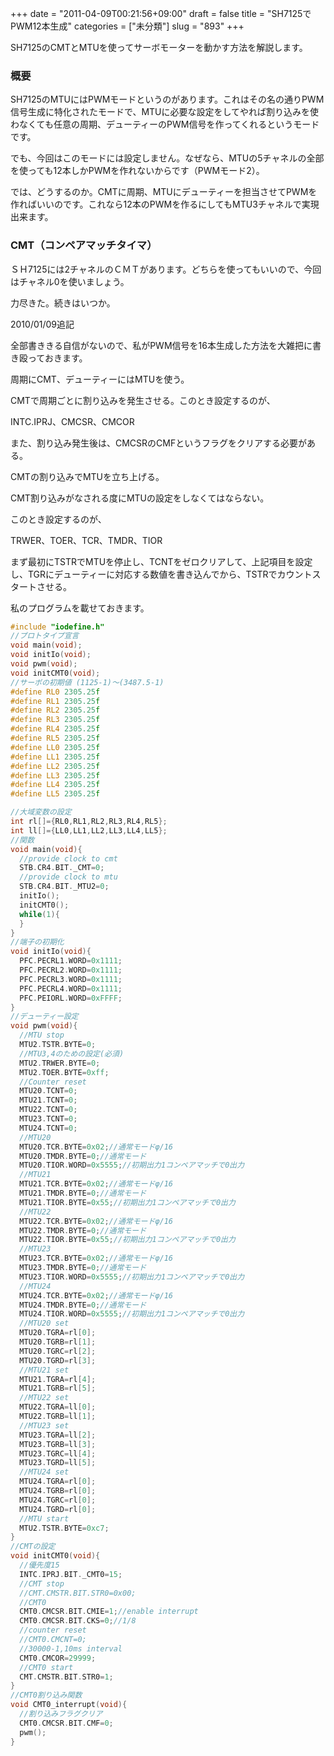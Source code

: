 +++
date = "2011-04-09T00:21:56+09:00"
draft = false
title = "SH7125でPWM12本生成"
categories = ["未分類"]
slug = "893"
+++

SH7125のCMTとMTUを使ってサーボモーターを動かす方法を解説します。

<h3>概要</h3>

SH7125のMTUにはPWMモードというのがあります。これはその名の通りPWM信号生成に特化されたモードで、MTUに必要な設定をしてやれば割り込みを使わなくても任意の周期、デューティーのPWM信号を作ってくれるというモードです。

でも、今回はこのモードには設定しません。なぜなら、MTUの5チャネルの全部を使っても12本しかPWMを作れないからです（PWMモード2）。

では、どうするのか。CMTに周期、MTUにデューティーを担当させてPWMを作ればいいのです。これなら12本のPWMを作るにしてもMTU3チャネルで実現出来ます。

<h3>CMT（コンペアマッチタイマ）</h3>

ＳＨ7125には2チャネルのＣＭＴがあります。どちらを使ってもいいので、今回はチャネル0を使いましょう。

力尽きた。続きはいつか。

2010/01/09追記

全部書ききる自信がないので、私がPWM信号を16本生成した方法を大雑把に書き殴っておきます。

周期にCMT、デューティーにはMTUを使う。

CMTで周期ごとに割り込みを発生させる。このとき設定するのが、

INTC.IPRJ、CMCSR、CMCOR

また、割り込み発生後は、CMCSRのCMFというフラグをクリアする必要がある。

CMTの割り込みでMTUを立ち上げる。

CMT割り込みがなされる度にMTUの設定をしなくてはならない。

このとき設定するのが、

TRWER、TOER、TCR、TMDR、TIOR

まず最初にTSTRでMTUを停止し、TCNTをゼロクリアして、上記項目を設定し、TGRにデューティーに対応する数値を書き込んでから、TSTRでカウントスタートさせる。

私のプログラムを載せておきます。

```cpp
#include "iodefine.h"
//プロトタイプ宣言
void main(void);
void initIo(void);
void pwm(void);
void initCMT0(void);
//サーボの初期値 (1125-1)～(3487.5-1)
#define RL0 2305.25f
#define RL1 2305.25f
#define RL2 2305.25f
#define RL3 2305.25f
#define RL4 2305.25f
#define RL5 2305.25f
#define LL0 2305.25f
#define LL1 2305.25f
#define LL2 2305.25f
#define LL3 2305.25f
#define LL4 2305.25f
#define LL5 2305.25f

//大域変数の設定
int rl[]={RL0,RL1,RL2,RL3,RL4,RL5};
int ll[]={LL0,LL1,LL2,LL3,LL4,LL5};
//関数
void main(void){
  //provide clock to cmt
  STB.CR4.BIT._CMT=0;
  //provide clock to mtu
  STB.CR4.BIT._MTU2=0;
  initIo();
  initCMT0();
  while(1){
  }
}
//端子の初期化
void initIo(void){
  PFC.PECRL1.WORD=0x1111;
  PFC.PECRL2.WORD=0x1111;
  PFC.PECRL3.WORD=0x1111;
  PFC.PECRL4.WORD=0x1111;
  PFC.PEIORL.WORD=0xFFFF;
}
//デューティー設定
void pwm(void){
  //MTU stop
  MTU2.TSTR.BYTE=0;
  //MTU3,4のための設定(必須)
  MTU2.TRWER.BYTE=0;
  MTU2.TOER.BYTE=0xff;
  //Counter reset
  MTU20.TCNT=0;
  MTU21.TCNT=0;
  MTU22.TCNT=0;
  MTU23.TCNT=0;
  MTU24.TCNT=0;
  //MTU20
  MTU20.TCR.BYTE=0x02;//通常モードφ/16
  MTU20.TMDR.BYTE=0;//通常モード
  MTU20.TIOR.WORD=0x5555;//初期出力1コンペアマッチで0出力
  //MTU21
  MTU21.TCR.BYTE=0x02;//通常モードφ/16
  MTU21.TMDR.BYTE=0;//通常モード
  MTU21.TIOR.BYTE=0x55;//初期出力1コンペアマッチで0出力
  //MTU22
  MTU22.TCR.BYTE=0x02;//通常モードφ/16
  MTU22.TMDR.BYTE=0;//通常モード
  MTU22.TIOR.BYTE=0x55;//初期出力1コンペアマッチで0出力
  //MTU23
  MTU23.TCR.BYTE=0x02;//通常モードφ/16
  MTU23.TMDR.BYTE=0;//通常モード
  MTU23.TIOR.WORD=0x5555;//初期出力1コンペアマッチで0出力
  //MTU24
  MTU24.TCR.BYTE=0x02;//通常モードφ/16
  MTU24.TMDR.BYTE=0;//通常モード
  MTU24.TIOR.WORD=0x5555;//初期出力1コンペアマッチで0出力
  //MTU20 set
  MTU20.TGRA=rl[0];
  MTU20.TGRB=rl[1];
  MTU20.TGRC=rl[2];
  MTU20.TGRD=rl[3];
  //MTU21 set
  MTU21.TGRA=rl[4];
  MTU21.TGRB=rl[5];
  //MTU22 set
  MTU22.TGRA=ll[0];
  MTU22.TGRB=ll[1];
  //MTU23 set
  MTU23.TGRA=ll[2];
  MTU23.TGRB=ll[3];
  MTU23.TGRC=ll[4];
  MTU23.TGRD=ll[5];
  //MTU24 set
  MTU24.TGRA=rl[0];
  MTU24.TGRB=rl[0];
  MTU24.TGRC=rl[0];
  MTU24.TGRD=rl[0];
  //MTU start
  MTU2.TSTR.BYTE=0xc7;
}
//CMTの設定
void initCMT0(void){
  //優先度15
  INTC.IPRJ.BIT._CMT0=15;
  //CMT stop
  //CMT.CMSTR.BIT.STR0=0x00;
  //CMT0
  CMT0.CMCSR.BIT.CMIE=1;//enable interrupt
  CMT0.CMCSR.BIT.CKS=0;//1/8
  //counter reset
  //CMT0.CMCNT=0;
  //30000-1,10ms interval
  CMT0.CMCOR=29999;
  //CMT0 start
  CMT.CMSTR.BIT.STR0=1;
}
//CMT0割り込み関数
void CMT0_interrupt(void){
  //割り込みフラグクリア
  CMT0.CMCSR.BIT.CMF=0;
  pwm();
}
```

